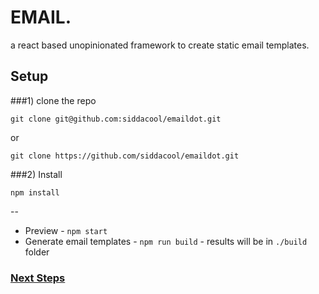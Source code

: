 # EMAIL.

a react based unopinionated framework to create static email templates.

## Setup
###1) clone the repo

`git clone git@github.com:siddacool/emaildot.git` 

or

`git clone https://github.com/siddacool/emaildot.git`

###2) Install

`npm install`

--

- Preview - `npm start`
- Generate email templates - `npm run build` - results will be in `./build` folder


### [Next Steps](https://github.com/siddacool/emaildot/wiki "Documentation ")
